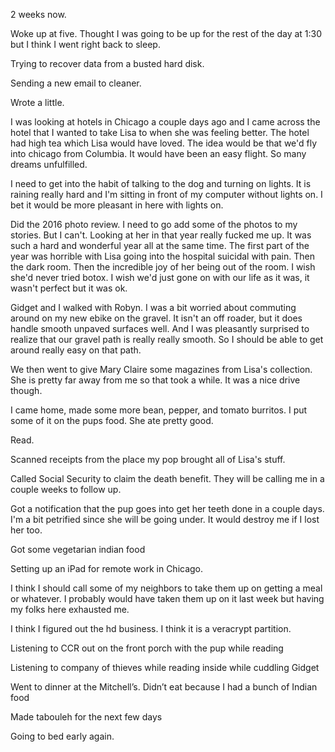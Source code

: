 2 weeks now. 

Woke up at five. Thought I was going to be up for the rest of the day at 1:30 but I think I went right back to sleep.

Trying to recover data from a busted hard disk.

Sending a new email to cleaner. 

Wrote a little.

I was looking at hotels in Chicago a couple days ago and I came across the hotel that I wanted to take Lisa to when she was feeling better. The hotel had high tea which Lisa would have loved. The idea would be that we'd fly into chicago from Columbia. It would have been an easy flight. So many dreams unfulfilled.

I need to get into the habit of talking to the dog and turning on lights. It is raining really hard and I'm sitting in front of my computer without lights on. I bet it would be more pleasant in here with lights on.

Did the 2016 photo review. I need to go add some of the photos to my stories. But I can't. Looking at her in that year really fucked me up. It was such a hard and wonderful year all at the same time. The first part of the year was horrible with Lisa going into the hospital suicidal with pain. Then the dark room. Then the incredible joy of her being out of the room. I wish she'd never tried botox. I wish we'd just gone on with our life as it was, it wasn't perfect but it was ok. 

Gidget and I walked with Robyn. I was a bit worried about commuting around on my new ebike on the gravel. It isn't an off roader, but it does handle smooth unpaved surfaces well. And I was pleasantly surprised to realize that our gravel path is really really smooth. So I should be able to get around really easy on that path.

We then went to give Mary Claire some magazines from Lisa's collection. She is pretty far away from me so that took a while. It was a nice drive though. 

I came home, made some more bean, pepper, and tomato burritos. I put some of it on the pups food. She ate pretty good.

Read.

Scanned receipts from the place my pop brought all of Lisa's stuff. 

Called Social Security to claim the death benefit. They will be calling me in a couple weeks to follow up. 

Got a notification that the pup goes into get her teeth done in a couple days. I'm a bit petrified since she will be going under. It would destroy me if I lost her too. 

Got some vegetarian indian food

Setting up an iPad for remote work in Chicago. 

I think I should call some of my neighbors to take them up on getting a meal or whatever. I probably would have taken them up on it last week but having my folks here exhausted me. 

I think I figured out the hd business. I think it is a veracrypt partition. 

Listening to CCR out on the front porch with the pup while reading

Listening to company of thieves while reading inside while cuddling Gidget

Went to dinner at the Mitchell’s. Didn’t eat because I had a bunch of Indian food

Made tabouleh for the next few days

Going to bed early again. 